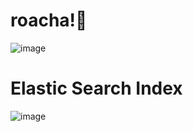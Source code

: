 # roacha!🧤

![image](https://user-images.githubusercontent.com/57784077/132718185-e76715d9-bac2-4282-8064-0753adb4a98e.png)

# Elastic Search Index

![image](https://user-images.githubusercontent.com/57784077/133026787-a041835a-2829-4b1d-8510-7ec09a4ae9f3.png)
